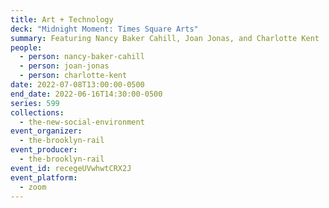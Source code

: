 ```yaml
---
title: Art + Technology
deck: "Midnight Moment: Times Square Arts"
summary: Featuring Nancy Baker Cahill, Joan Jonas, and Charlotte Kent
people:
  - person: nancy-baker-cahill
  - person: joan-jonas
  - person: charlotte-kent
date: 2022-07-08T13:00:00-0500
end_date: 2022-06-16T14:30:00-0500
series: 599
collections:
  - the-new-social-environment
event_organizer:
  - the-brooklyn-rail
event_producer:
  - the-brooklyn-rail
event_id: recegeUVwhwtCRX2J
event_platform:
  - zoom
---
```


